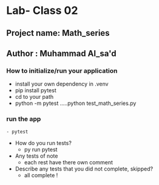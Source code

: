 # Lab- Class 02
## Project name: Math_series
## Author : Muhammad Al_sa'd
### How to initialize/run your application
  - install your own dependency in .venv
  - pip install pytest 
  - cd to your path  
  - python -m pytest .....python  test_math_series.py

### run the app 
    - pytest


* How do you run tests?
    - py run pytest
* Any tests of note
    - each rest have there own comment         
* Describe any tests that you did not complete, skipped?
    - all complete !    